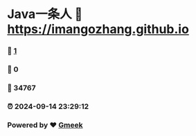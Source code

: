# Java一条人 :link: https://imangozhang.github.io 
### :page_facing_up: [1](https://imangozhang.github.io/tag.html) 
### :speech_balloon: 0 
### :hibiscus: 34767 
### :alarm_clock: 2024-09-14 23:29:12 
### Powered by :heart: [Gmeek](https://github.com/Meekdai/Gmeek)
